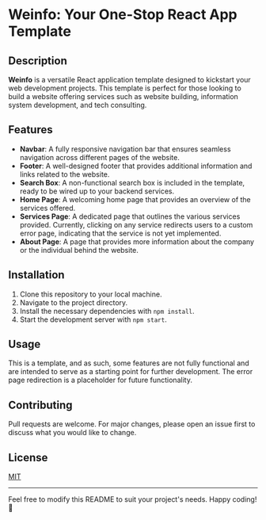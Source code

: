 # Weinfo: Your One-Stop React App Template

## Description

**Weinfo** is a versatile React application template designed to kickstart your web development projects. This template is perfect for those looking to build a website offering services such as website building, information system development, and tech consulting.

## Features

- **Navbar**: A fully responsive navigation bar that ensures seamless navigation across different pages of the website.
- **Footer**: A well-designed footer that provides additional information and links related to the website.
- **Search Box**: A non-functional search box is included in the template, ready to be wired up to your backend services.
- **Home Page**: A welcoming home page that provides an overview of the services offered.
- **Services Page**: A dedicated page that outlines the various services provided. Currently, clicking on any service redirects users to a custom error page, indicating that the service is not yet implemented.
- **About Page**: A page that provides more information about the company or the individual behind the website.

## Installation

1. Clone this repository to your local machine.
2. Navigate to the project directory.
3. Install the necessary dependencies with `npm install`.
4. Start the development server with `npm start`.

## Usage

This is a template, and as such, some features are not fully functional and are intended to serve as a starting point for further development. The error page redirection is a placeholder for future functionality.

## Contributing

Pull requests are welcome. For major changes, please open an issue first to discuss what you would like to change.

## License

[MIT](https://choosealicense.com/licenses/mit/)

---

Feel free to modify this README to suit your project's needs. Happy coding! 🚀
